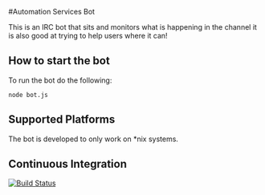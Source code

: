 #Automation Services Bot

This is an IRC bot that sits and monitors what is happening in the channel it is also good at trying to help users where
it can!

## How to start the bot

To run the bot do the following:

`node bot.js`

## Supported Platforms

The bot is developed to only work on \*nix systems.

## Continuous Integration
[![Build Status](https://secure.travis-ci.org/AutomatedTester/automation-services-bot.png)](http://travis-ci.org/AutomatedTester/automation-services-bot)
